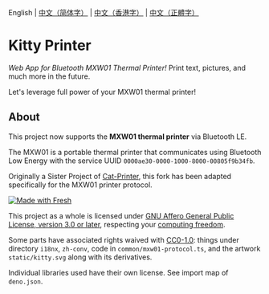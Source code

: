 English | [中文（简体字）](./readme.i18n/readme.zh-CN.md) |
[中文（香港字）](./readme.i18n/readme.zh-HK.md) |
[中文（正體字）](./readme.i18n/readme.zh-TW.md)

# Kitty Printer

_Web App for Bluetooth MXW01 Thermal Printer!_ Print text, pictures, and much
more in the future.

Let's leverage full power of your MXW01 thermal printer!

## About

This project now supports the **MXW01 thermal printer** via Bluetooth LE.

The MXW01 is a portable thermal printer that communicates using Bluetooth Low
Energy with the service UUID `0000ae30-0000-1000-8000-00805f9b34fb`.

Originally a Sister Project of
[Cat-Printer](https://github.com/NaitLee/Cat-Printer), this fork has been
adapted specifically for the MXW01 printer protocol.

[![Made with Fresh](https://fresh.deno.dev/fresh-badge.svg)](https://fresh.deno.dev)

This project as a whole is licensed under
[GNU Affero General Public License, version 3.0 or later](https://www.gnu.org/licenses/agpl-3.0.html),
respecting your
[computing freedom](https://www.gnu.org/philosophy/free-sw.html).

Some parts have associated rights waived with
[CC0-1.0](https://directory.fsf.org/wiki/License:CC0): things under directory
`i18nx`, `zh-conv`, code in `common/mxw01-protocol.ts`, and the artwork
`static/kitty.svg` along with its derivatives.

Individual libraries used have their own license. See import map of `deno.json`.
